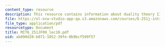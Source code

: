 ```yaml
---
content_type: resource
description: This resource contains information about duality theory II.
file: https://ol-ocw-studio-app-qa.s3.amazonaws.com/courses/6-251j-introduction-to-mathematical-programming-fall-2009/ab890d20b071105239fe0b9bcf599f57_MIT6_251JF09_lec10.pdf
file_type: application/pdf
resourcetype: Document
title: MIT6_251JF09_lec10.pdf
uid: ab890d20-b071-1052-39fe-0b9bcf599f57
---
```


